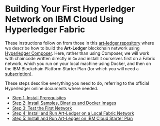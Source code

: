 # Building Your First Hyperledger Network on IBM Cloud Using Hyperledger Fabric
These instructions follow on from those in this [art-ledger repository](https://github.com/petercrippsIBM/art-ledger) where we describe how to build the **Art-Ledger** blockchain network using [Hyperledger Composer](https://www.hyperledger.org/projects/composer). Here, rather than using Composer, we will work with chaincode written directly in `Go` and install it ourselves first on a Fabric network, which you run on your local machine using Docker, and then on the IBM Blockchain Platform Starter Plan (for which you will need a [subscription](https://www.ibm.com/account/reg/us-en/signup?formid=urx-32798)).

These steps describe everything you need to do, referring to the official Hyperledger online documents where needed.

* [Step 1: Install Prerequisites](docs/InstallPrerequisites.md)
* [Step 2: Install Samples, Binaries and Docker Images](docs/InstallSamples.md)
* [Step 3: Test the First Network](/docs/TestFirstNetwork.md)
* [Step 4: Install and Run Art-Ledger on a Local Fabric Network](docs/InstallRunLocalFabric.md)
* [Step 5: Install and Run Art-Ledger on IBM Cloud Starter Plan](docs/InstallRunIBMCloud.md)
